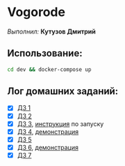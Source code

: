 # Vogorode
*Выполнил:* **Кутузов Дмитрий**

## Использование:
```bash
cd dev && docker-compose up
```

## Лог домашних заданий:
 - [X] [ДЗ 1](./docs/hw1.md)
 - [X] [ДЗ 2](./docs/hw2.md)
 - [X] [ДЗ 3](./docs/hw3.md), [инструкция](./dev/readme.md) по запуску
 - [X] [ДЗ 4](./docs/hw4.md), [демонстрация](https://youtu.be/fPgS9zNuPUo)
 - [X] [ДЗ 5](./docs/hw5.md)
 - [X] [ДЗ 6](./docs/hw6.md), [демонстрация](https://youtu.be/zjggYWk7v1Y)
 - [X] [ДЗ 7](./docs/hw7.md)
